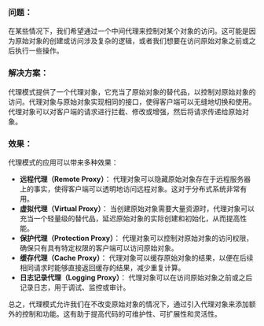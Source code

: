 ### 问题：

在某些情况下，我们希望通过一个中间代理来控制对某个对象的访问。这可能是因为原始对象的创建或访问涉及复杂的逻辑，或者我们想要在访问原始对象之前或之后执行一些操作。

### 解决方案：

代理模式提供了一个代理对象，它充当了原始对象的替代品，以控制对原始对象的访问。代理对象与原始对象实现相同的接口，使得客户端可以无缝地切换和使用。代理对象可以对客户端的请求进行拦截、修改或增强，然后将请求传递给原始对象。

### 效果：

代理模式的应用可以带来多种效果：

* **远程代理（Remote Proxy）**： 代理对象可以隐藏原始对象存在于远程服务器上的事实，使得客户端可以透明地访问远程对象。这对于分布式系统非常有用。
* **虚拟代理（Virtual Proxy）**： 当创建原始对象需要大量资源时，代理对象可以充当一个轻量级的替代品，延迟原始对象的实际创建和初始化，从而提高性能。
* **保护代理（Protection Proxy）**： 代理对象可以控制对原始对象的访问权限，确保只有具有特定权限的客户端可以访问原始对象。
* **缓存代理（Cache Proxy）**： 代理对象可以缓存原始对象的结果，以便在后续相同请求时能够直接返回缓存的结果，减少重复计算。
* **日志记录代理（Logging Proxy）**： 代理对象可以在访问原始对象之前或之后记录日志，用于调试、监控或审计。

总之，代理模式允许我们在不改变原始对象的情况下，通过引入代理对象来添加额外的控制和功能。这有助于提高代码的可维护性、可扩展性和灵活性。